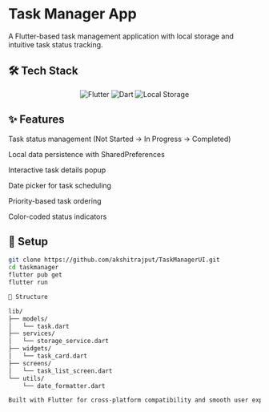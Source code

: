 <h1>Task Manager App</h1>
A Flutter-based task management application with local storage and intuitive task status tracking.

<h2>🛠️ Tech Stack</h2>
<p align="center"> <img src="https://img.shields.io/badge/Flutter-02569B?style=for-the-badge&logo=flutter&logoColor=white" alt="Flutter"/> <img src="https://img.shields.io/badge/Dart-0175C2?style=for-the-badge&logo=dart&logoColor=white" alt="Dart"/> <img src="https://img.shields.io/badge/SharedPreferences-FF6B6B?style=for-the-badge&logo=database&logoColor=white" alt="Local Storage"/> </p>
<h2>✨ Features</h2>
Task status management (Not Started → In Progress → Completed)

Local data persistence with SharedPreferences

Interactive task details popup

Date picker for task scheduling

Priority-based task ordering

Color-coded status indicators

## 🚀 Setup

```bash
git clone https://github.com/akshitrajput/TaskManagerUI.git
cd taskmanager
flutter pub get
flutter run

📁 Structure

lib/
├── models/
│   └── task.dart
├── services/
│   └── storage_service.dart
├── widgets/
│   └── task_card.dart
├── screens/
│   └── task_list_screen.dart
└── utils/
    └── date_formatter.dart

Built with Flutter for cross-platform compatibility and smooth user experience.